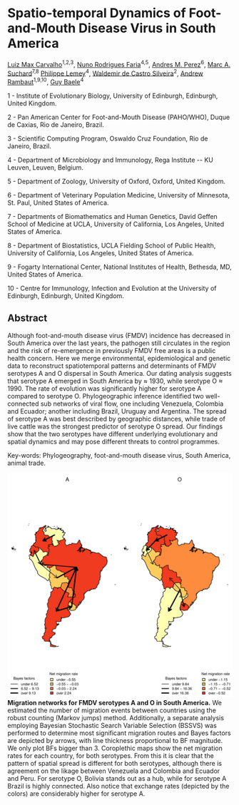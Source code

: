 Spatio-temporal Dynamics of Foot-and-Mouth Disease Virus in South America
============

[Luiz Max Carvalho](http://lmfcarvalho.org/about/)<sup>1,2,3</sup>,
[Nuno Rodrigues Faria](http://evolve.zoo.ox.ac.uk/Evolve/Nuno_Faria.html)<sup>4,5</sup>,
[Andres M. Perez](http://www.cvm.umn.edu/vpm/faculty/andresperez/home.html)<sup>6</sup>,
[Marc A. Suchard](http://faculty.biomath.ucla.edu/msuchard/)<sup>7,8</sup>
[Philippe Lemey](https://rega.kuleuven.be/cev/ecv/lab-members/PhilippeLemey.html)<sup>4</sup>,
[Waldemir de Castro Silveira](https://www.researchgate.net/profile/Waldemir_Silveira2)<sup>2</sup>,
[Andrew Rambaut](http://tree.bio.ed.ac.uk/people/arambaut/)<sup>1,9,10</sup>,
[Guy Baele](https://rega.kuleuven.be/cev/ecv/lab-members/GuyBaele.html)<sup>4</sup>

1 - Institute of Evolutionary Biology, University of Edinburgh, Edinburgh, United Kingdom.

2 - Pan American Center for Foot-and-Mouth Disease (PAHO/WHO), Duque de Caxias, Rio de Janeiro, Brazil.

3 - Scientific Computing Program, Oswaldo Cruz Foundation, Rio de Janeiro, Brazil.

4 - Department of Microbiology and Immunology, Rega Institute -- KU Leuven, Leuven, Belgium.

5 - Department of Zoology, University of Oxford, Oxford, United Kingdom.

6 - Department of Veterinary Population Medicine, University of Minnesota, St. Paul, United States of America.

7 - Departments of Biomathematics and Human Genetics, David Geffen School of Medicine at UCLA, University of California, Los Angeles,  United States of America.

8 - Department of Biostatistics, UCLA Fielding School of Public Health, University of California, Los Angeles,  United States of America.

9 - Fogarty International Center, National Institutes of Health, Bethesda, MD, United States of America.

10 - Centre for Immunology, Infection and Evolution at the University of Edinburgh, Edinburgh, United Kingdom.

## Abstract

Although foot-and-mouth disease virus (FMDV) incidence has decreased in South America over the last years, the pathogen still circulates in the region and the risk of re-emergence in previously FMDV free areas is a public health concern. Here we merge environmental, epidemiological and genetic data to reconstruct spatiotemporal patterns and determinants of FMDV serotypes A and O dispersal in South America.
Our dating analysis suggests that serotype A emerged in South America by ≈ 1930, while serotype O ≈ 1990.
The rate of evolution was significantly higher for serotype A compared to serotype O.
Phylogeographic inference identified two well-connected sub networks of viral flow, one including Venezuela, Colombia and Ecuador; another including Brazil, Uruguay and Argentina.
The spread of serotype A was best described by geographic distances, while trade of live cattle was the strongest predictor of serotype O spread. Our findings show that the two serotypes have different underlying evolutionary and spatial dynamics and may pose different threats to control programmes.

Key-words: Phylogeography, foot-and-mouth disease virus, South America, animal trade.

![](/FIGURES/PLOTS/MJandBFs.jpg)
**Migration networks for FMDV serotypes A and O in South America.**
We estimated the number of migration events between countries using the robust counting (Markov jumps) method.
Additionally, a separate analysis employing Bayesian Stochastic Search Variable Selection (BSSVS) was performed to determine most significant migration routes and Bayes factors are depicted by arrows, with line thickness proportional to BF magnitude.
We only plot BFs bigger than 3.
Coroplethic maps show the net migration rates for each country, for both serotypes.
From this it is clear that the pattern of spatial spread is different for both serotypes, although there is agreement on the likage between Venezuela and Colombia and Ecuador and Peru.
For serotype O, Bolivia stands out as a hub, while for serotype A Brazil is highly connected. Also notice that exchange rates (depicted by the colors) are considerably higher for serotype A.
